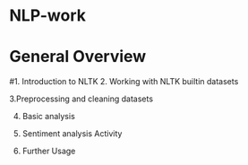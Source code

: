 # NLP-work
# General Overview
#1. Introduction to NLTK
2. Working with NLTK builtin datasets

3.Preprocessing and cleaning datasets

4. Basic analysis

5. Sentiment analysis Activity

6. Further Usage
